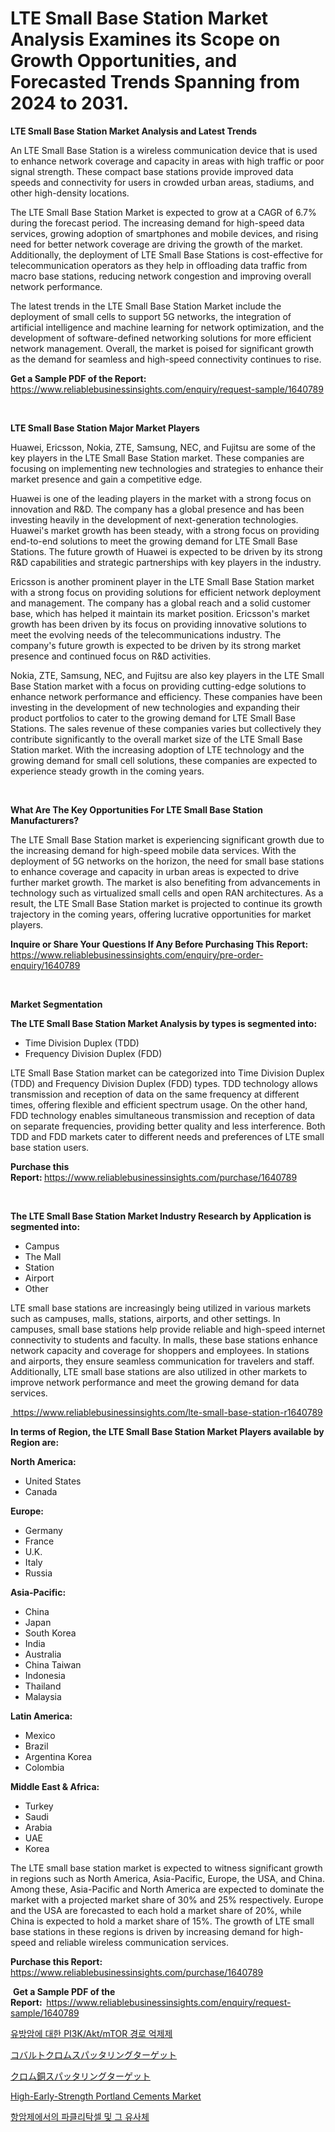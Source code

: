 <p><h1>LTE Small Base Station Market Analysis Examines its Scope on Growth Opportunities, and Forecasted Trends Spanning from 2024 to 2031.</h1></p><p><strong>LTE Small Base Station Market Analysis and Latest Trends</strong></p>
<p><p>An LTE Small Base Station is a wireless communication device that is used to enhance network coverage and capacity in areas with high traffic or poor signal strength. These compact base stations provide improved data speeds and connectivity for users in crowded urban areas, stadiums, and other high-density locations.</p><p>The LTE Small Base Station Market is expected to grow at a CAGR of 6.7% during the forecast period. The increasing demand for high-speed data services, growing adoption of smartphones and mobile devices, and rising need for better network coverage are driving the growth of the market. Additionally, the deployment of LTE Small Base Stations is cost-effective for telecommunication operators as they help in offloading data traffic from macro base stations, reducing network congestion and improving overall network performance.</p><p>The latest trends in the LTE Small Base Station Market include the deployment of small cells to support 5G networks, the integration of artificial intelligence and machine learning for network optimization, and the development of software-defined networking solutions for more efficient network management. Overall, the market is poised for significant growth as the demand for seamless and high-speed connectivity continues to rise.</p></p>
<p><strong>Get a Sample PDF of the Report:&nbsp;</strong> <a href="https://www.reliablebusinessinsights.com/enquiry/request-sample/1640789">https://www.reliablebusinessinsights.com/enquiry/request-sample/1640789</a></p>
<p>&nbsp;</p>
<p><strong>LTE Small Base Station Major Market Players</strong></p>
<p><p>Huawei, Ericsson, Nokia, ZTE, Samsung, NEC, and Fujitsu are some of the key players in the LTE Small Base Station market. These companies are focusing on implementing new technologies and strategies to enhance their market presence and gain a competitive edge. </p><p>Huawei is one of the leading players in the market with a strong focus on innovation and R&D. The company has a global presence and has been investing heavily in the development of next-generation technologies. Huawei's market growth has been steady, with a strong focus on providing end-to-end solutions to meet the growing demand for LTE Small Base Stations. The future growth of Huawei is expected to be driven by its strong R&D capabilities and strategic partnerships with key players in the industry.</p><p>Ericsson is another prominent player in the LTE Small Base Station market with a strong focus on providing solutions for efficient network deployment and management. The company has a global reach and a solid customer base, which has helped it maintain its market position. Ericsson's market growth has been driven by its focus on providing innovative solutions to meet the evolving needs of the telecommunications industry. The company's future growth is expected to be driven by its strong market presence and continued focus on R&D activities.</p><p>Nokia, ZTE, Samsung, NEC, and Fujitsu are also key players in the LTE Small Base Station market with a focus on providing cutting-edge solutions to enhance network performance and efficiency. These companies have been investing in the development of new technologies and expanding their product portfolios to cater to the growing demand for LTE Small Base Stations. The sales revenue of these companies varies but collectively they contribute significantly to the overall market size of the LTE Small Base Station market. With the increasing adoption of LTE technology and the growing demand for small cell solutions, these companies are expected to experience steady growth in the coming years.</p></p>
<p>&nbsp;</p>
<p><strong>What Are The Key Opportunities For LTE Small Base Station Manufacturers?</strong></p>
<p><p>The LTE Small Base Station market is experiencing significant growth due to the increasing demand for high-speed mobile data services. With the deployment of 5G networks on the horizon, the need for small base stations to enhance coverage and capacity in urban areas is expected to drive further market growth. The market is also benefiting from advancements in technology such as virtualized small cells and open RAN architectures. As a result, the LTE Small Base Station market is projected to continue its growth trajectory in the coming years, offering lucrative opportunities for market players.</p></p>
<p><strong>Inquire or Share Your Questions If Any Before Purchasing This Report:</strong> <a href="https://www.reliablebusinessinsights.com/enquiry/pre-order-enquiry/1640789">https://www.reliablebusinessinsights.com/enquiry/pre-order-enquiry/1640789</a></p>
<p>&nbsp;</p>
<p><strong>Market Segmentation</strong></p>
<p><strong>The LTE Small Base Station Market Analysis by types is segmented into:</strong></p>
<p><ul><li>Time Division Duplex (TDD)</li><li>Frequency Division Duplex (FDD)</li></ul></p>
<p><p>LTE Small Base Station market can be categorized into Time Division Duplex (TDD) and Frequency Division Duplex (FDD) types. TDD technology allows transmission and reception of data on the same frequency at different times, offering flexible and efficient spectrum usage. On the other hand, FDD technology enables simultaneous transmission and reception of data on separate frequencies, providing better quality and less interference. Both TDD and FDD markets cater to different needs and preferences of LTE small base station users.</p></p>
<p><strong>Purchase this Report:&nbsp;</strong><a href="https://www.reliablebusinessinsights.com/purchase/1640789">https://www.reliablebusinessinsights.com/purchase/1640789</a></p>
<p>&nbsp;</p>
<p><strong>The LTE Small Base Station Market Industry Research by Application is segmented into:</strong></p>
<p><ul><li>Campus</li><li>The Mall</li><li>Station</li><li>Airport</li><li>Other</li></ul></p>
<p><p>LTE small base stations are increasingly being utilized in various markets such as campuses, malls, stations, airports, and other settings. In campuses, small base stations help provide reliable and high-speed internet connectivity to students and faculty. In malls, these base stations enhance network capacity and coverage for shoppers and employees. In stations and airports, they ensure seamless communication for travelers and staff. Additionally, LTE small base stations are also utilized in other markets to improve network performance and meet the growing demand for data services.</p></p>
<p><a href="https://www.reliablebusinessinsights.com/lte-small-base-station-r1640789">&nbsp;https://www.reliablebusinessinsights.com/lte-small-base-station-r1640789</a></p>
<p><strong>In terms of Region, the LTE Small Base Station Market Players available by Region are:</strong></p>
<p>
    <p> <strong> North America: </strong>
        <ul>
            <li>United States</li>
            <li>Canada</li>
        </ul>
        </p> 
    <p> <strong> Europe: </strong>
        <ul>
            <li>Germany</li>
            <li>France</li>
            <li>U.K.</li>
            <li>Italy</li>
            <li>Russia</li>
        </ul>
        </p> 
    <p> <strong> Asia-Pacific: </strong>
        <ul>
            <li>China</li>
            <li>Japan</li>
            <li>South Korea</li>
            <li>India</li>
            <li>Australia</li>
            <li>China Taiwan</li>
            <li>Indonesia</li>
            <li>Thailand</li>
            <li>Malaysia</li>
        </ul>
        </p> 
    <p> <strong> Latin America: </strong>
        <ul>
            <li>Mexico</li>
            <li>Brazil</li>
            <li>Argentina Korea</li>
            <li>Colombia</li>
        </ul>
        </p> 
    <p> <strong> Middle East & Africa: </strong>
        <ul>
            <li>Turkey</li>
            <li>Saudi</li>
            <li>Arabia</li>
            <li>UAE</li>
            <li>Korea</li>
        </ul>
    </p>
    </p>
<p><p>The LTE small base station market is expected to witness significant growth in regions such as North America, Asia-Pacific, Europe, the USA, and China. Among these, Asia-Pacific and North America are expected to dominate the market with a projected market share of 30% and 25% respectively. Europe and the USA are forecasted to each hold a market share of 20%, while China is expected to hold a market share of 15%. The growth of LTE small base stations in these regions is driven by increasing demand for high-speed and reliable wireless communication services.</p></p>
<p><strong>Purchase this Report: </strong><a href="https://www.reliablebusinessinsights.com/purchase/1640789">https://www.reliablebusinessinsights.com/purchase/1640789</a></p>
<p>&nbsp;<strong>Get a Sample PDF of the Report:&nbsp;&nbsp;</strong><a href="https://www.reliablebusinessinsights.com/enquiry/request-sample/1640789">https://www.reliablebusinessinsights.com/enquiry/request-sample/1640789</a></p>
<p><strong></strong></p>
<p><p><a href="https://github.com/CliftonFisher9067/Market-Research-Report-List-1/blob/main/231997482719.md">유방암에 대한 PI3K/Akt/mTOR 경로 억제제</a></p><p><a href="https://github.com/mm14022023/Market-Research-Report-List-1/blob/main/261251393762.md">コバルトクロムスパッタリングターゲット</a></p><p><a href="https://github.com/RudySimonis2023/Market-Research-Report-List-1/blob/main/204888793763.md">クロム銅スパッタリングターゲット</a></p><p><a href="https://github.com/MyrticeDare2023/Market-Research-Report-List-1/blob/main/high-early-strength-portland-cements-market.md">High-Early-Strength Portland Cements Market</a></p><p><a href="https://github.com/fernandotryO5lson96765/Market-Research-Report-List-1/blob/main/576856682720.md">항암제에서의 파클리탁셀 및 그 유사체</a></p></p>
